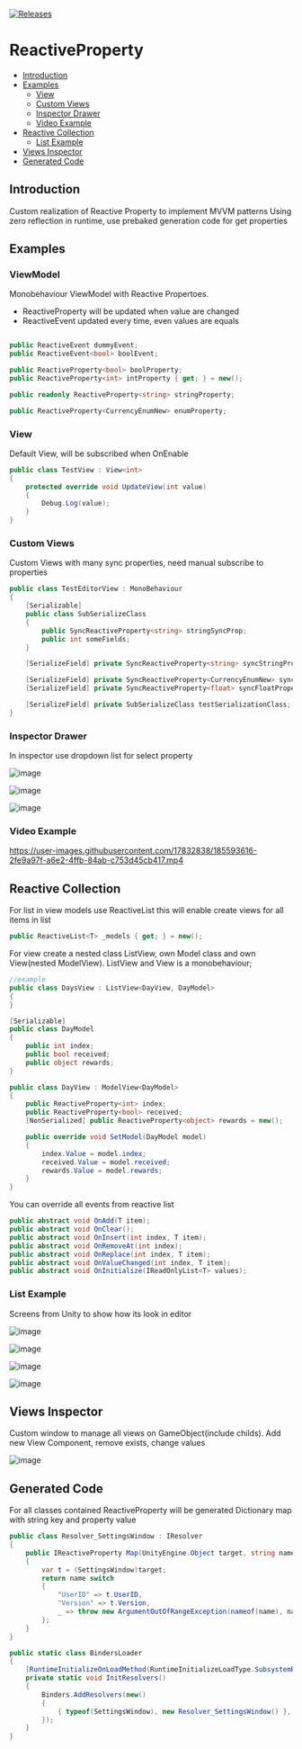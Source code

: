  [![Releases](https://img.shields.io/github/release/avmedvedskiy/ReactiveProperty.svg)](https://github.com/avmedvedskiy/ReactiveProperty/releases)
 
# ReactiveProperty
- [Introduction](#introduction)
- [Examples](#examples)
	- [View](#view)
	- [Custom Views](#custom-views)
	- [Inspector Drawer](#inspector-drawer)
	- [Video Example](#video-example)
- [Reactive Collection](#reactive-collection)
    - [List Example](#list-example)
- [Views Inspector](#views-inspector)
- [Generated Code](#generated-code)
 
## Introduction 

Custom realization of Reactive Property to implement MVVM patterns
Using zero reflection in runtime, use prebaked generation code for get properties

## Examples
### ViewModel
Monobehaviour ViewModel with Reactive Propertoes. 
- ReactiveProperty will be updated when value are changed 
- ReactiveEvent updated every time, even values are equals
```csharp

public ReactiveEvent dummyEvent;
public ReactiveEvent<bool> boolEvent;

public ReactiveProperty<bool> boolProperty;
public ReactiveProperty<int> intProperty { get; } = new();

public readonly ReactiveProperty<string> stringProperty;

public ReactiveProperty<CurrencyEnumNew> enumProperty;
```

### View
Default View, will be subscribed when OnEnable
```csharp
public class TestView : View<int>
{
    protected override void UpdateView(int value)
    {
        Debug.Log(value);
    }
}
```
### Custom Views 
Custom Views with many sync properties, need manual subscribe to properties
```csharp
public class TestEditorView : MonoBehaviour
{
    [Serializable]
    public class SubSerializeClass
    {
        public SyncReactiveProperty<string> stringSyncProp;
        public int someFields;
    }

    [SerializeField] private SyncReactiveProperty<string> syncStringProperty;

    [SerializeField] private SyncReactiveProperty<CurrencyEnumNew> syncCurrencyProperty;
    [SerializeField] private SyncReactiveProperty<float> syncFloatProperty;

    [SerializeField] private SubSerializeClass testSerializationClass;
}
```
### Inspector Drawer
In inspector use dropdown list for select property

![image](https://user-images.githubusercontent.com/17832838/185577063-f0d305fd-32aa-44e6-9626-ad7ed83fd994.png)

![image](https://user-images.githubusercontent.com/17832838/185577429-cfc27b16-0d5f-4c53-bc5d-78f40f437234.png)

![image](https://user-images.githubusercontent.com/17832838/185577521-9e5c0a26-5182-405e-ae77-dd8d8bfb14c1.png)

### Video Example
https://user-images.githubusercontent.com/17832838/185593616-2fe9a97f-a6e2-4ffb-84ab-c753d45cb417.mp4

## Reactive Collection
For list in view models use ReactiveList<T> this will enable create views for all items in list

```csharp
public ReactiveList<T> _models { get; } = new();
```

For view create a nested class ListView, own Model class and own View(nested ModelView<Model>). ListView and View is a monobehaviour;
```csharp
//example
public class DaysView : ListView<DayView, DayModel>
{
}

[Serializable]
public class DayModel
{
    public int index;
    public bool received;
    public object rewards;
}

public class DayView : ModelView<DayModel>
{
    public ReactiveProperty<int> index;
    public ReactiveProperty<bool> received;
    [NonSerialized] public ReactiveProperty<object> rewards = new();

    public override void SetModel(DayModel model)
    {
        index.Value = model.index;
        received.Value = model.received;
        rewards.Value = model.rewards;
    }
}    
```
You can override all events from reactive list
```csharp
public abstract void OnAdd(T item);
public abstract void OnClear();
public abstract void OnInsert(int index, T item);
public abstract void OnRemoveAt(int index);
public abstract void OnReplace(int index, T item);
public abstract void OnValueChanged(int index, T item);
public abstract void OnInitialize(IReadOnlyList<T> values);
```
        
        
### List Example
Screens from Unity to show how its look in editor

![image](https://user-images.githubusercontent.com/17832838/187874350-5f25509a-8d20-47e9-866b-98d36ab3de18.png)

![image](https://user-images.githubusercontent.com/17832838/187874406-9bf67ab9-4e76-419e-b026-c46a38e763dc.png)

![image](https://user-images.githubusercontent.com/17832838/187874474-e67a6fae-0b1f-4d22-a992-fea1ec261b6a.png)

![image](https://user-images.githubusercontent.com/17832838/187874435-d9a8f28f-06d6-4be1-aa57-79d865086e28.png)

	
## Views Inspector
Custom window to manage all views on GameObject(include childs). Add new View Component, remove exists, change values
	
![image](https://user-images.githubusercontent.com/17832838/188481385-53332080-dfd8-4a89-9fc3-8f21fe705d30.png)

## Generated Code
For all classes contained ReactiveProperty will be generated Dictionary map with string key and property value
```csharp
public class Resolver_SettingsWindow : IResolver
{
    public IReactiveProperty Map(UnityEngine.Object target, string name)
    {
        var t = (SettingsWindow)target;
        return name switch
        {
            "UserID" => t.UserID,
            "Version" => t.Version,
            _ => throw new ArgumentOutOfRangeException(nameof(name), name, $"Not Found Reactive {name}")
        };
    }
}

public static class BindersLoader
{
    [RuntimeInitializeOnLoadMethod(RuntimeInitializeLoadType.SubsystemRegistration)]
    private static void InitResolvers()
    {
        Binders.AddResolvers(new()
        {
            { typeof(SettingsWindow), new Resolver_SettingsWindow() },
        });
    }
}
```


